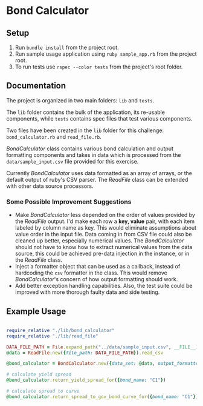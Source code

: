 # Bond Calculator

## Setup

1. Run `bundle install` from the project root.
2. Run sample usage application using `ruby sample_app.rb` from the project root.
3. To run tests use `rspec --color tests` from the project's root folder.

## Documentation

The project is organized in two main folders: `lib` and `tests`.

The `lib` folder contains the bulk of the application, its re-usable components, while `tests` contains spec files that test various components.

Two files have been created in the `lib` folder for this challenge: `bond_calculator.rb` and `read_file.rb`.

*BondCalculator* class contains various bond calculation and output formatting components and takes in data which is processed from the `data/sample_input.csv` file provided for this exercise.

Currently *BondCalculator* uses data formatted as an array of arrays, or the default output of ruby's CSV parser. The *ReadFile* class can be extended with other data source processors.

### Some Possible Improvement Suggestions

* Make *BondCalculator* less depended on the order of values provided by the *ReadFile* output. I'd make each row a __key, value__ pair, with each item labeled by column name as key. This would eliminate assumptions about value order in the input file. Data coming in from CSV file could also be cleaned up better, especially numerical values. The *BondCalculator* should not have to know how to extract numerical values from the data source, this could be achieved pre-data injection in the instance, or in the *ReadFile* class.
* Inject a formatter object that can be used as a callback, instead of hardcoding the `csv` formatter in the class. This would remove *BondCalculator*'s concern of how output formatting should work.
* Add better exception handling capabilities. Also, the test suite could be improved with more thorough faulty data and side testing.

## Example Usage

```ruby

require_relative "./lib/bond_calculator"
require_relative "./lib/read_file"

DATA_FILE_PATH = File.expand_path("../data/sample_input.csv", __FILE__)
@data = ReadFile.new({file_path: DATA_FILE_PATH}).read_csv

@bond_calculator = BondCalculator.new({data_set: @data, output_formatter: "csv"})

# calculate yield spread
@bond_calculator.return_yield_spread_for({bond_name: "C1"})

# calculate spread to curve
@bond_calculator.return_spread_to_gov_bond_curve_for({bond_name: "C1"})

```
